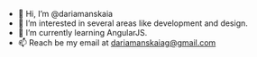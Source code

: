 - 👋 Hi, I’m @dariamanskaia
- 👀 I’m interested in several areas like development and design.
- 🌱 I’m currently learning AngularJS.
- 📫 Reach be my email at dariamanskaiag@gmail.com


